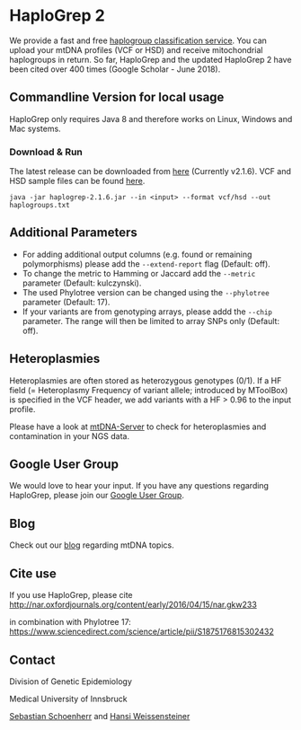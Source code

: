 # HaploGrep 2

We provide a fast and free [haplogroup classification service](https://haplogrep.uibk.ac.at/). You can upload your mtDNA profiles (VCF or HSD) and receive mitochondrial haplogroups in return. So far, HaploGrep and the updated HaploGrep 2 have been cited over 400 times (Google Scholar - June 2018). 

## Commandline Version for local usage
HaploGrep only requires Java 8 and therefore works on Linux, Windows and Mac systems. 

### Download & Run
The latest release can be downloaded from [here](https://github.com/seppinho/haplogrep-cmd/releases/download/v2.1.6/haplogrep-2.1.6.jar) (Currently v2.1.6). VCF and HSD sample files can be found [here](https://github.com/seppinho/haplogrep-cmd/tree/master/haplogrep/test-data).
 
    java -jar haplogrep-2.1.6.jar --in <input> --format vcf/hsd --out haplogroups.txt
   
## Additional Parameters      
* For adding additional output columns (e.g. found or remaining polymorphisms) please add the `--extend-report` flag (Default: off).
* To change the metric to Hamming or Jaccard add the `--metric` parameter (Default: kulczynski).
* The used Phylotree version can be changed using the `--phylotree` parameter (Default: 17).
* If your variants are from genotyping arrays, please addd the `--chip` parameter. The range will then be limited to array SNPs only (Default: off).

## Heteroplasmies
Heteroplasmies are often stored as heterozygous genotypes (0/1). If a HF field (= Heteroplasmy Frequency of variant allele; introduced by MToolBox) is specified in the VCF header, we add variants with a HF > 0.96 to the input profile.

Please have a look at [mtDNA-Server](http://mtdna-server.uibk.ac.at) to check for heteroplasmies and contamination in your NGS data.   

## Google User Group
We would love to hear your input. If you have any questions regarding HaploGrep, please join our [Google User Group](https://groups.google.com/forum/#!forum/haplogrep).

## Blog
Check out our [blog](http://haplogrep.uibk.ac.at/blog/) regarding mtDNA topics.

   
## Cite use
If you use HaploGrep, please cite 
http://nar.oxfordjournals.org/content/early/2016/04/15/nar.gkw233

in combination with Phylotree 17: 
https://www.sciencedirect.com/science/article/pii/S1875176815302432

## Contact
Division of Genetic Epidemiology

Medical University of Innsbruck 

[Sebastian Schoenherr](mailto:sebastian.schoenherr@i-med.ac.at) and [Hansi Weissensteiner](mailto:hansi.weissensteiner@i-med.ac.at) 
